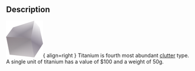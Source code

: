 ## Description
![](../static/clutter/clutter-titanium.svg "Titanium Image"){ align=right }
Titanium is fourth most abundant [clutter](/clutter "All Clutter Types") type. A single unit of titanium has a value of $100 and a weight of 50g.
